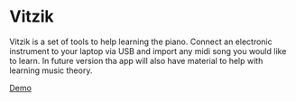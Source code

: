 # Vitzik

Vitzik is a set of tools to help learning the piano. Connect an electronic instrument to your laptop via USB and import any midi song you would like to learn. In future version tha app will also have material to help with learning music theory.

[Demo](https://sinamaltess.github.io/vitzik/)
